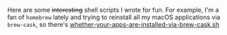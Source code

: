 Here are some <del>interesting</del> shell scripts I wrote for fun. For example, I'm a fan of `homebrew` lately and trying to reinstall all my macOS applications via `brew-cask`, so there's [whether-your-apps-are-installed-via-brew-cask.sh](https://github.com/iplus26/shell-scripts-for-fun/blob/master/whether-your-apps-are-installed-via-brew-cask.sh)

